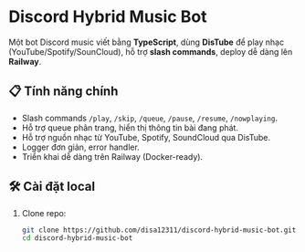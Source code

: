 # Discord Hybrid Music Bot

Một bot Discord music viết bằng **TypeScript**, dùng **DisTube** để play nhạc (YouTube/Spotify/SounCloud), hỗ trợ **slash commands**, deploy dễ dàng lên **Railway**.

## 📋 Tính năng chính
- Slash commands `/play`, `/skip`, `/queue`, `/pause`, `/resume`, `/nowplaying`.
- Hỗ trợ queue phân trang, hiển thị thông tin bài đang phát.
- Hỗ trợ nguồn nhạc từ YouTube, Spotify, SoundCloud qua DisTube.
- Logger đơn giản, error handler.
- Triển khai dễ dàng trên Railway (Docker-ready).

## 🛠️ Cài đặt local
1. Clone repo:
   ```bash
   git clone https://github.com/disa12311/discord-hybrid-music-bot.git
   cd discord-hybrid-music-bot
